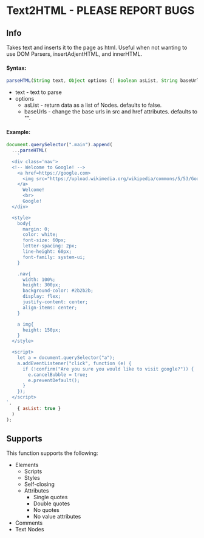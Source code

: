 # Text2HTML - PLEASE REPORT BUGS

## Info

Takes text and inserts it to the page as html. Useful when not wanting to use DOM Parsers, insertAdjentHTML, and innerHTML.

#### Syntax:

```js
parseHTML(String text, Object options {| Boolean asList, String baseUrls |} )
```

- text - text to parse
- options
  - asList - return data as a list of Nodes. defaults to false.
  - baseUrls - change the base urls in src and href attributes. defaults to "".

#### Example:

```js
document.querySelector(".main").append(
  ...parseHTML(
    `
  <div class='nav'>
  <!-- Welcome to Google! -->
    <a href=https://google.com>
      <img src="https://upload.wikimedia.org/wikipedia/commons/5/53/Google_%22G%22_Logo.svg" />
    </a>
      Welcome!
      <br>
      Google!
  </div>

  <style>
    body{
      margin: 0;
      color: white;
      font-size: 60px;
      letter-spacing: 2px;
      line-height: 60px;
      font-family: system-ui;
    }

    .nav{
      width: 100%;
      height: 300px;
      background-color: #2b2b2b;
      display: flex;
      justify-content: center;
      align-items: center;
    }

    a img{
      height: 150px;
    }
  </style>

  <script>
    let a = document.querySelector("a");
    a.addEventListener("click", function (e) {
      if (!confirm("Are you sure you would like to visit google?")) {
        e.cancelBubble = true;
        e.preventDefault();
      }
    });
  </script>
`,
    { asList: true }
  )
);
```

## Supports

This function supports the following:

- Elements
  - Scripts
  - Styles
  - Self-closing
  - Attributes
    - Single quotes
    - Double quotes
    - No quotes
    - No value attributes
- Comments
- Text Nodes
